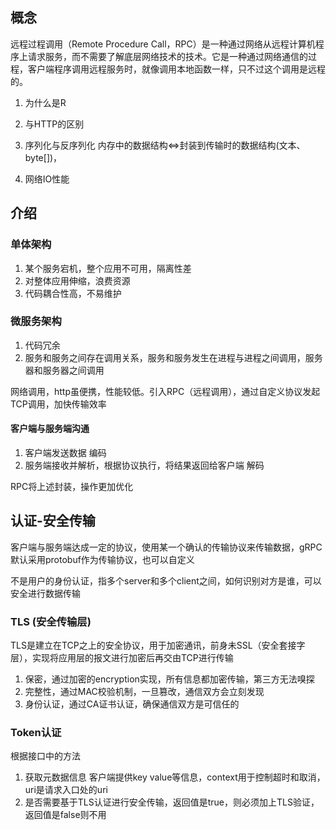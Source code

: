 

## 概念
远程过程调用（Remote Procedure Call，RPC）是一种通过网络从远程计算机程序上请求服务，而不需要了解底层网络技术的技术。它是一种通过网络通信的过程，客户端程序调用远程服务时，就像调用本地函数一样，只不过这个调用是远程的。

1. 为什么是R

2. 与HTTP的区别

3. 序列化与反序列化 
内存中的数据结构<=>封装到传输时的数据结构(文本、byte[])，

4. 网络IO性能

## 介绍
### 单体架构
1. 某个服务宕机，整个应用不可用，隔离性差
2. 对整体应用伸缩，浪费资源
3. 代码耦合性高，不易维护

### 微服务架构
1. 代码冗余
2. 服务和服务之间存在调用关系，服务和服务发生在进程与进程之间调用，服务器和服务器之间调用

 网络调用，http虽便携，性能较低。引入RPC（远程调用），通过自定义协议发起TCP调用，加快传输效率

 #### 客户端与服务端沟通
 1. 客户端发送数据 编码
 2. 服务端接收并解析，根据协议执行，将结果返回给客户端 解码

 RPC将上述封装，操作更加优化

 
 ## 认证-安全传输
客户端与服务端达成一定的协议，使用某一个确认的传输协议来传输数据，gRPC默认采用protobuf作为传输协议，也可以自定义

不是用户的身份认证，指多个server和多个client之间，如何识别对方是谁，可以安全进行数据传输

 ### TLS (安全传输层)
TLS是建立在TCP之上的安全协议，用于加密通讯，前身未SSL（安全套接字层），实现将应用层的报文进行加密后再交由TCP进行传输

1. 保密，通过加密的encryption实现，所有信息都加密传输，第三方无法嗅探
2. 完整性，通过MAC校验机制，一旦篡改，通信双方会立刻发现
3. 身份认证，通过CA证书认证，确保通信双方是可信任的


 ### Token认证

 根据接口中的方法
 1. 获取元数据信息
 客户端提供key value等信息，context用于控制超时和取消，uri是请求入口处的uri
 2. 是否需要基于TLS认证进行安全传输，返回值是true，则必须加上TLS验证，返回值是false则不用
